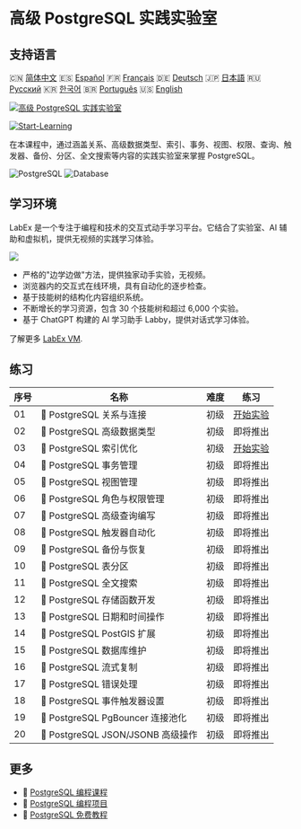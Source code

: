 # 高级 PostgreSQL 实践实验室

## 支持语言

🇨🇳 [简体中文](README_zh.md) 🇪🇸 [Español](README_es.md) 🇫🇷 [Français](README_fr.md) 🇩🇪 [Deutsch](README_de.md) 🇯🇵 [日本語](README_ja.md) 🇷🇺 [Русский](README_ru.md) 🇰🇷 [한국어](README_ko.md) 🇧🇷 [Português](README_pt.md) 🇺🇸 [English](README.md) 

[![高级 PostgreSQL 实践实验室](https://cover-creator.labex.io/advanced-postgresql-practical-labs.png?lang=zh)](https://labex.io/zh/courses/advanced-postgresql-practical-labs)

[![Start-Learning](https://img.shields.io/badge/Start-Learning-whitesmoke?style=for-the-badge)](https://labex.io/zh/courses/advanced-postgresql-practical-labs)

在本课程中，通过涵盖关系、高级数据类型、索引、事务、视图、权限、查询、触发器、备份、分区、全文搜索等内容的实践实验室来掌握 PostgreSQL。

![PostgreSQL](https://img.shields.io/badge/PostgreSQL-whitesmoke?style=for-the-badge&logo=postgresql)
![Database](https://img.shields.io/badge/Database-whitesmoke?style=for-the-badge&logo=database)


## 学习环境

LabEx 是一个专注于编程和技术的交互式动手学习平台。它结合了实验室、AI 辅助和虚拟机，提供无视频的实践学习体验。

![](https://tutorial-screenshot.getvm.io/images/vm-1725247253.png)

- 严格的"边学边做"方法，提供独家动手实验，无视频。
- 浏览器内的交互式在线环境，具有自动化的逐步检查。
- 基于技能树的结构化内容组织系统。
- 不断增长的学习资源，包含 30 个技能树和超过 6,000 个实验。
- 基于 ChatGPT 构建的 AI 学习助手 Labby，提供对话式学习体验。

了解更多 [LabEx VM](https://support.labex.io/using-labex/virtual-machine).

## 练习

|   序号 | 名称                              | 难度   | 练习                                                                                                                                   |
|--------|-----------------------------------|--------|----------------------------------------------------------------------------------------------------------------------------------------|
|     01 | 📖 PostgreSQL 关系与连接          | 初级   | <a target='_blank' href='https://labex.io/zh/tutorials/postgresql-postgresql-relationships-and-joins-550959'>开始实验</a>              |
|     02 | 📖 PostgreSQL 高级数据类型        | 初级   | 即将推出                                                                                                                               |
|     03 | 📖 PostgreSQL 索引优化            | 初级   | <a target='_blank' href='https://labex.io/zh/tutorials/postgresql-data-filtering-and-simple-queries-in-postgresql-550955'>开始实验</a> |
|     04 | 📖 PostgreSQL 事务管理            | 初级   | 即将推出                                                                                                                               |
|     05 | 📖 PostgreSQL 视图管理            | 初级   | 即将推出                                                                                                                               |
|     06 | 📖 PostgreSQL 角色与权限管理      | 初级   | 即将推出                                                                                                                               |
|     07 | 📖 PostgreSQL 高级查询编写        | 初级   | 即将推出                                                                                                                               |
|     08 | 📖 PostgreSQL 触发器自动化        | 初级   | 即将推出                                                                                                                               |
|     09 | 📖 PostgreSQL 备份与恢复          | 初级   | 即将推出                                                                                                                               |
|     10 | 📖 PostgreSQL 表分区              | 初级   | 即将推出                                                                                                                               |
|     11 | 📖 PostgreSQL 全文搜索            | 初级   | 即将推出                                                                                                                               |
|     12 | 📖 PostgreSQL 存储函数开发        | 初级   | 即将推出                                                                                                                               |
|     13 | 📖 PostgreSQL 日期和时间操作      | 初级   | 即将推出                                                                                                                               |
|     14 | 📖 PostgreSQL PostGIS 扩展        | 初级   | 即将推出                                                                                                                               |
|     15 | 📖 PostgreSQL 数据库维护          | 初级   | 即将推出                                                                                                                               |
|     16 | 📖 PostgreSQL 流式复制            | 初级   | 即将推出                                                                                                                               |
|     17 | 📖 PostgreSQL 错误处理            | 初级   | 即将推出                                                                                                                               |
|     18 | 📖 PostgreSQL 事件触发器设置      | 初级   | 即将推出                                                                                                                               |
|     19 | 📖 PostgreSQL PgBouncer 连接池化  | 初级   | 即将推出                                                                                                                               |
|     20 | 📖 PostgreSQL JSON/JSONB 高级操作 | 初级   | 即将推出                                                                                                                               |

## 更多

- 🔗 [PostgreSQL 编程课程](https://github.com/labex-labs/awesome-programming-courses)
- 🔗 [PostgreSQL 编程项目](https://github.com/labex-labs/awesome-programming-projects)
- 🔗 [PostgreSQL 免费教程](https://github.com/labex-labs/postgresql-free-tutorials)

